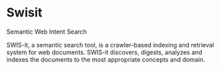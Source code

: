 # Swisit
Semantic Web Intent Search 

SWIS-it, a semantic search tool, is a crawler-based indexing and retrieval system for web documents. SWIS-it discovers, digests, analyzes and indexes the documents to the most appropriate concepts and domain.
